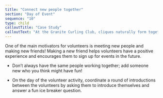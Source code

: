 ```yaml
---
title: "Connect new people together"
section: "Day of Event"
sequence: "10"
type: child
calloutTitle: "Case Study"
calloutText: "At the Granite Curling Club, cliques naturally form together. It’s common to see the same people hanging out together. Katie and Jacob were new members looking to make friends at the curling club. They weren’t having much luch breaking into social circles until Katie volunteered them both to help out at a bonspiel event. Katie ended up being in the kitchen helping with lunch prep and made new friends she later introduced Jacob to. Now both of them know more people, get invited to more activities, and feel even more welcomed at the club."
---
```


One of the main motivators for volunteers is meeting new people and making new friends! Making a new friend helps volunteers have a positive experience and encourages them to sign up for events in the future.

- Don’t always have the same people working together; add someone new who you think might have fun!

- On the day of the volunteer activity, coordinate a round of introductions between the volunteers by asking them to introduce themselves and answer a fun ice breaker question.
